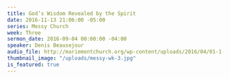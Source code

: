 ```yaml
---
title: God’s Wisdom Revealed by the Spirit
date: 2016-11-13 21:06:00 -05:00
series: Messy Church
week: Three
sermon_date: 2016-09-04 00:00:00 -04:00
speaker: Denis Beausejour
audio_file: http://mariemontchurch.org/wp-content/uploads/2016/04/01-1-Cor.-Week-3-1.mp3
thumbnail_image: "/uploads/messy-wk-3.jpg"
is_featured: true
---
```


